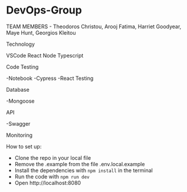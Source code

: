 # DevOps-Group

TEAM MEMBERS - Theodoros Christou, Arooj Fatima, Harriet Goodyear, Maye Hunt, Georgios Kleitou

Technology

VSCode
React
Node
Typescript

Code Testing

-Notebook
-Cypress
-React Testing

Database

-Mongoose

API

-Swagger 

Monitoring


How to set up:

- Clone the repo in your local file
- Remove the .example from the file .env.local.example
- Install the dependencies with `npm install` in the terminal
- Run the code with `npm run dev`
- Open http://localhost:8080

